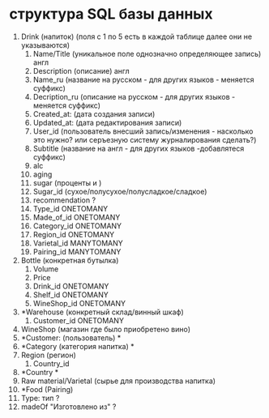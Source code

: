 # структура SQL базы данных
1. Drink (напиток) (поля с 1 по 5 есть в каждой таблице далее они не указываются)
   1. Name/Title (уникальное поле однозначно определяющее запись) англ
   2. Description (описание) англ
   3. Name_ru (название на русском - для других языков - меняется суффикс)
   4. Decription_ru (описание на русском - для других языков - меняется суффикс)
   5. Created_at: (дата создания записи)
   6. Updated_at: (дата редактирования записи)
   7. User_id (пользователь внесший запись/изменения -  насколько это нужно? или серъезную систему журналирования сделать?)
   8. Subtitle (название на англ - для других языков -добавлятеся суффикс)
   9. alc
   10. aging
   11. sugar (проценты и )
   12. Sugar_id (сухое/полусухое/полусладкое/сладкое)
   13. recommendation ?
   14. Type_id ONETOMANY
   15. Made_of_id ONETOMANY
   16. Category_id ONETOMANY
   17. Region_id ONETOMANY
   18. Varietal_id MANYTOMANY
   19. Pairing_id MANYTOMANY
2. Bottle (конкретная бутылка)
   1. Volume 
   2. Price
   3. Drink_id ONETOMANY
   4. Shelf_id ONETOMANY
   5. WineShop_id ONETOMANY
3. *Warehouse (конкретный склад/винный шкаф)
   1. Customer_id ONETOMANY
4. WineShop (магазин где было приобретено вино)
5. *Customer: (пользователь) *
6. *Category (категория напитка) *
7. Region (регион)
   1. Country_id
8. *Country *
9. Raw material/Varietal (сырье для производства напитка)
10. *Food (Pairing)
11. Type: тип ?
12. madeOf "Изготовлено из" ?
